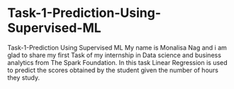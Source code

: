 # Task-1-Prediction-Using-Supervised-ML
Task-1-Prediction Using Supervised ML
My name is Monalisa Nag and i am glad to share my first Task of my internship in Data science and business analytics from The Spark Foundation. In this task Linear Regression is used to predict the scores obtained by the student given the number of hours they study.

